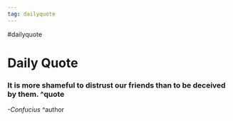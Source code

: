 ```yaml
---
tag: dailyquote
---
```


#dailyquote

# Daily Quote

### It is more shameful to distrust our friends than to be deceived by them. ^quote
*-Confucius* ^author
